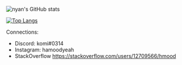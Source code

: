 ![nyan's GitHub stats](https://github-readme-stats.vercel.app/api?username=peachiiyz&show_icons=true&theme=tokyonight)

[![Top Langs](https://github-readme-stats.vercel.app/api/top-langs/?username=peachiiyz&layout=compact)](https://github.com/anuraghazra/github-readme-stats)

Connections:
- Discord: komi#0314
- Instagram: hamoodyeah
- StackOverflow https://stackoverflow.com/users/12709566/hmood
